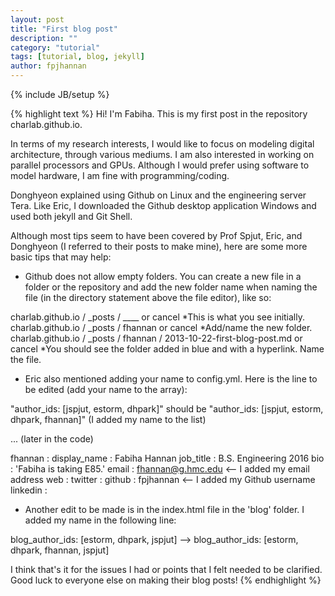 ```yaml
---
layout: post
title: "First blog post"
description: ""
category: "tutorial"
tags: [tutorial, blog, jekyll]
author: fpjhannan
---
```

{% include JB/setup %}

{% highlight text %}
Hi! I'm Fabiha. This is my first post in the repository charlab.github.io. 

In terms of my research interests, I would like to focus on modeling digital architecture, through various mediums. I am also interested in working on parallel processors and GPUs. Although I would prefer using software to model hardware, I am fine with programming/coding.

Donghyeon explained using Github on Linux and the engineering server Tera. Like Eric, I downloaded the Github desktop application Windows and used both jekyll and Git Shell.

Although most tips seem to have been covered by Prof Spjut, Eric, and Donghyeon (I referred to their posts to make mine), here are some more basic tips that may help:

- Github does not allow empty folders. You can create a new file in a folder or the repository and add the new folder name when naming the file (in the directory statement above the file editor), like so:

charlab.github.io / _posts / ____ or cancel                                    *This is what you see initially.
charlab.github.io / _posts / fhannan or cancel                                 *Add/name the new folder.
charlab.github.io / _posts / fhannan / 2013-10-22-first-blog-post.md or cancel *You should see the folder added in blue and with a hyperlink. Name the file.


- Eric also mentioned adding your name to config.yml. Here is the line to be edited (add your name to the array):

"author_ids: [jspjut, estorm, dhpark]" should be  "author_ids: [jspjut, estorm, dhpark, fhannan]" (I added my name to the list)

...
(later in the code)

fhannan :
    display_name : Fabiha Hannan
    job_title : B.S. Engineering 2016
    bio : 'Fabiha is taking E85.'
    email : fhannan@g.hmc.edu           <-- I added my email address
    web : 
    twitter : 
    github : fpjhannan                  <-- I added my Github username
    linkedin : 


- Another edit to be made is in the index.html file in the 'blog' folder. I added my name in the following line:

blog_author_ids: [estorm, dhpark, jspjut] --> blog_author_ids: [estorm, dhpark, fhannan, jspjut]




I think that's it for the issues I had or points that I felt needed to be clarified. Good luck to everyone else on making their blog posts!
{% endhighlight %}
